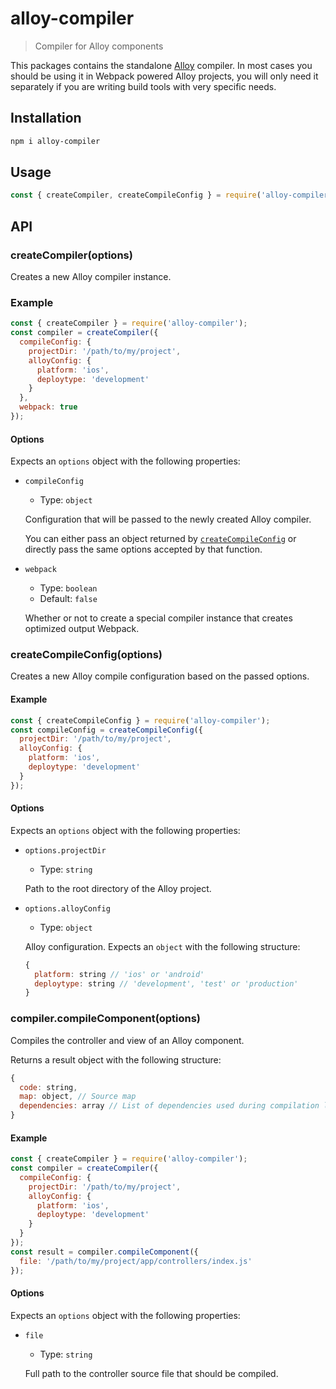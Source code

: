 # alloy-compiler

> Compiler for Alloy components

This packages contains the standalone [Alloy](https://github.com/appcelerator/alloy) compiler. In most cases you should be using it in Webpack powered Alloy projects, you will only need it separately if you are writing build tools with very specific needs.

## Installation

```bash
npm i alloy-compiler
```

## Usage

```js
const { createCompiler, createCompileConfig } = require('alloy-compiler');
```

## API

### createCompiler(options)

Creates a new Alloy compiler instance.

### Example

```js
const { createCompiler } = require('alloy-compiler');
const compiler = createCompiler({
  compileConfig: {
    projectDir: '/path/to/my/project',
    alloyConfig: {
      platform: 'ios',
      deploytype: 'development'
    }
  },
  webpack: true
});
```

#### Options

Expects an `options` object with the following properties:

- `compileConfig`
  - Type: `object`

  Configuration that will be passed to the newly created Alloy compiler.

  You can either pass an object returned by [`createCompileConfig`](#createCompileConfig) or directly pass the same options accepted by that function.

- `webpack`
  - Type: `boolean`
  - Default: `false`

  Whether or not to create a special compiler instance that creates optimized output Webpack.

### createCompileConfig(options)

Creates a new Alloy compile configuration based on the passed options.

#### Example

```js
const { createCompileConfig } = require('alloy-compiler');
const compileConfig = createCompileConfig({
  projectDir: '/path/to/my/project',
  alloyConfig: {
    platform: 'ios',
    deploytype: 'development'
  }
});
```

#### Options

Expects an `options` object with the following properties:

- `options.projectDir`
  - Type: `string`

  Path to the root directory of the Alloy project.

- `options.alloyConfig`
  - Type: `object`

  Alloy configuration. Expects an `object` with the following structure:

    ```js
    {
      platform: string // 'ios' or 'android'
      deploytype: string // 'development', 'test' or 'production'
    }
    ```

### compiler.compileComponent(options)

Compiles the controller and view of an Alloy component.

Returns a result object with the following structure:

```js
{
  code: string,
  map: object, // Source map
  dependencies: array // List of dependencies used during compilation like view and style file
}
```

#### Example

```js
const { createCompiler } = require('alloy-compiler');
const compiler = createCompiler({
  compileConfig: {
    projectDir: '/path/to/my/project',
    alloyConfig: {
      platform: 'ios',
      deploytype: 'development'
    }
  }
});
const result = compiler.compileComponent({
  file: '/path/to/my/project/app/controllers/index.js'
});
```

#### Options

Expects an `options` object with the following properties:

- `file`
  - Type: `string`

  Full path to the controller source file that should be compiled.
